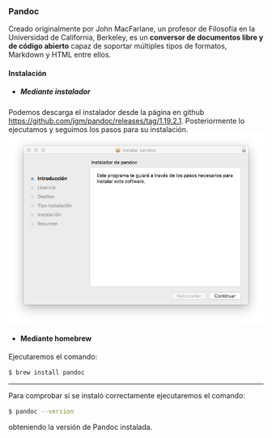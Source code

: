 ### Pandoc
Creado originalmente por John MacFarlane, un profesor de Filosofía en la Universidad de California, Berkeley, es un **conversor de documentos libre y de código abierto** capaz de soportar múltiples tipos de formatos, Markdown y HTML entre ellos.

#### Instalación
* ##### Mediante instalador
Podemos descarga el instalador desde la página en github https://github.com/jgm/pandoc/releases/tag/1.19.2.1. Posteriormente lo ejecutamos y seguimos los pasos para su instalación.
    ![Instalacion Pandoc](img/pandoc_install.png)

* #### Mediante homebrew
Ejecutaremos el comando:
```bash
$ brew install pandoc
```

___
Para comprobar si se instaló correctamente ejecutaremos el comando:
```bash
$ pandoc --version
```
obteniendo la versión de Pandoc instalada.
